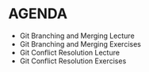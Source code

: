 # AGENDA

- Git Branching and Merging Lecture
- Git Branching and Merging Exercises
- Git Conflict Resolution Lecture
- Git Conflict Resolution Exercises
